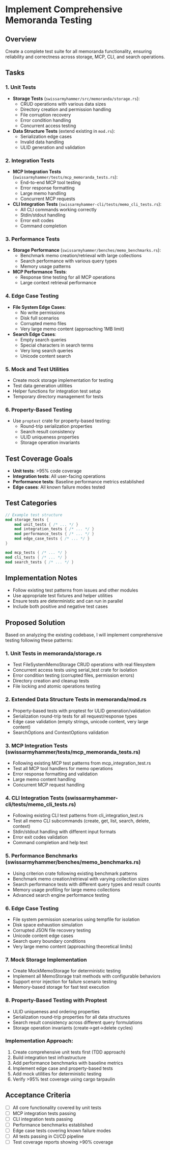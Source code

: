 # Implement Comprehensive Memoranda Testing

## Overview
Create a complete test suite for all memoranda functionality, ensuring reliability and correctness across storage, MCP, CLI, and search operations.

## Tasks

### 1. Unit Tests
- **Storage Tests** (`swissarmyhammer/src/memoranda/storage.rs`):
  - CRUD operations with various data sizes
  - Directory creation and permission handling
  - File corruption recovery
  - Error condition handling
  - Concurrent access testing
- **Data Structure Tests** (extend existing in `mod.rs`):
  - Serialization edge cases
  - Invalid data handling
  - ULID generation and validation

### 2. Integration Tests  
- **MCP Integration Tests** (`swissarmyhammer/tests/mcp_memoranda_tests.rs`):
  - End-to-end MCP tool testing
  - Error response formatting
  - Large memo handling
  - Concurrent MCP requests
- **CLI Integration Tests** (`swissarmyhammer-cli/tests/memo_cli_tests.rs`):
  - All CLI commands working correctly
  - Stdin/stdout handling
  - Error exit codes
  - Command completion

### 3. Performance Tests
- **Storage Performance** (`swissarmyhammer/benches/memo_benchmarks.rs`):
  - Benchmark memo creation/retrieval with large collections
  - Search performance with various query types
  - Memory usage patterns
- **MCP Performance Tests**:
  - Response time testing for all MCP operations
  - Large context retrieval performance

### 4. Edge Case Testing
- **File System Edge Cases**:
  - No write permissions
  - Disk full scenarios  
  - Corrupted memo files
  - Very large memo content (approaching 1MB limit)
- **Search Edge Cases**:
  - Empty search queries
  - Special characters in search terms
  - Very long search queries
  - Unicode content search

### 5. Mock and Test Utilities
- Create mock storage implementation for testing
- Test data generation utilities
- Helper functions for integration test setup
- Temporary directory management for tests

### 6. Property-Based Testing
- Use `proptest` crate for property-based testing:
  - Round-trip serialization properties
  - Search result consistency
  - ULID uniqueness properties
  - Storage operation invariants

## Test Coverage Goals
- **Unit tests**: >95% code coverage
- **Integration tests**: All user-facing operations
- **Performance tests**: Baseline performance metrics established
- **Edge cases**: All known failure modes tested

## Test Categories
```rust
// Example test structure
mod storage_tests {
    mod unit_tests { /* ... */ }
    mod integration_tests { /* ... */ }
    mod performance_tests { /* ... */ }
    mod edge_case_tests { /* ... */ }
}

mod mcp_tests { /* ... */ }
mod cli_tests { /* ... */ }  
mod search_tests { /* ... */ }
```

## Implementation Notes
- Follow existing test patterns from issues and other modules
- Use appropriate test fixtures and helper utilities
- Ensure tests are deterministic and can run in parallel
- Include both positive and negative test cases

## Proposed Solution

Based on analyzing the existing codebase, I will implement comprehensive testing following these patterns:

### 1. Unit Tests in memoranda/storage.rs
- Test FileSystemMemoStorage CRUD operations with real filesystem
- Concurrent access tests using serial_test crate for isolation
- Error condition testing (corrupted files, permission errors)
- Directory creation and cleanup tests
- File locking and atomic operations testing

### 2. Extended Data Structure Tests in memoranda/mod.rs
- Property-based tests with proptest for ULID generation/validation
- Serialization round-trip tests for all request/response types
- Edge case validation (empty strings, unicode content, very large content)
- SearchOptions and ContextOptions validation

### 3. MCP Integration Tests (swissarmyhammer/tests/mcp_memoranda_tests.rs)
- Following existing MCP test patterns from mcp_integration_test.rs
- Test all MCP tool handlers for memo operations
- Error response formatting and validation
- Large memo content handling
- Concurrent MCP request handling

### 4. CLI Integration Tests (swissarmyhammer-cli/tests/memo_cli_tests.rs)
- Following existing CLI test patterns from cli_integration_test.rs
- Test all memo CLI subcommands (create, get, list, search, delete, context)
- Stdin/stdout handling with different input formats
- Error exit codes validation
- Command completion and help text

### 5. Performance Benchmarks (swissarmyhammer/benches/memo_benchmarks.rs)
- Using criterion crate following existing benchmark patterns
- Benchmark memo creation/retrieval with varying collection sizes
- Search performance tests with different query types and result counts
- Memory usage profiling for large memo collections
- Advanced search engine performance testing

### 6. Edge Case Testing
- File system permission scenarios using tempfile for isolation
- Disk space exhaustion simulation
- Corrupted JSON file recovery testing  
- Unicode content edge cases
- Search query boundary conditions
- Very large memo content (approaching theoretical limits)

### 7. Mock Storage Implementation  
- Create MockMemoStorage for deterministic testing
- Implement all MemoStorage trait methods with configurable behaviors
- Support error injection for failure scenario testing
- Memory-based storage for fast test execution

### 8. Property-Based Testing with Proptest
- ULID uniqueness and ordering properties
- Serialization round-trip properties for all data structures
- Search result consistency across different query formulations
- Storage operation invariants (create->get->delete cycles)

### Implementation Approach:
1. Create comprehensive unit tests first (TDD approach)
2. Build integration test infrastructure  
3. Add performance benchmarks with baseline metrics
4. Implement edge case and property-based tests
5. Add mock utilities for deterministic testing
6. Verify >95% test coverage using cargo tarpaulin

## Acceptance Criteria
- [ ] All core functionality covered by unit tests
- [ ] MCP integration tests passing
- [ ] CLI integration tests passing  
- [ ] Performance benchmarks established
- [ ] Edge case tests covering known failure modes
- [ ] All tests passing in CI/CD pipeline
- [ ] Test coverage reports showing >90% coverage